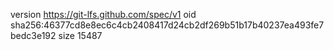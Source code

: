version https://git-lfs.github.com/spec/v1
oid sha256:46377cd8e8ec6c4cb2408417d24cb2df269b51b17b40237ea493fe7bedc3e192
size 15487
